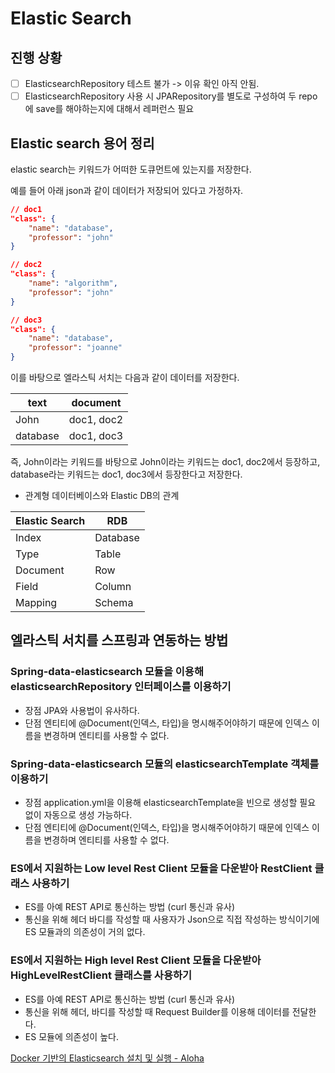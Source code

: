 # Elastic Search

## 진행 상황
- [ ] ElasticsearchRepository 테스트 불가 -> 이유 확인 아직 안됨.
- [ ] ElasticsearchRepository 사용 시 JPARepository를 별도로 구성하여 두 repo에 save를 해야하는지에 대해서 레퍼런스 필요

## Elastic search 용어 정리
elastic search는 키워드가 어떠한 도큐먼트에 있는지를 저장한다.

예를 들어 아래 json과 같이 데이터가 저장되어 있다고 가정하자.
```json
// doc1
"class": {
    "name": "database",
    "professor": "john"
}

// doc2
"class": {
    "name": "algorithm",
    "professor": "john"
}

// doc3
"class": {
    "name": "database",
    "professor": "joanne"
}
```

이를 바탕으로 엘라스틱 서치는 다음과 같이 데이터를 저장한다.

|text|document|
|------|---|
|John|doc1, doc2|
|database|doc1, doc3|

즉, John이라는 키워드를 바탕으로 John이라는 키워드는 doc1, doc2에서 등장하고, database라는 키워드는 doc1, doc3에서 등장한다고 저장한다.

* 관계형 데이터베이스와 Elastic DB의 관계

|Elastic Search|RDB|
|------|---|
|Index|Database|
|Type|Table|
|Document|Row|
|Field|Column|
|Mapping|Schema|

## 엘라스틱 서치를 스프링과 연동하는 방법

### Spring-data-elasticsearch 모듈을 이용해 elasticsearchRepository 인터페이스를 이용하기
* 장점
  JPA와 사용법이 유사하다.
* 단점
  엔티티에 @Document(인덱스, 타입)을 명시해주어야하기 때문에 인덱스 이름을 변경하며 엔티티를 사용할 수 없다.


### Spring-data-elasticsearch 모듈의 elasticsearchTemplate 객체를 이용하기
* 장점
  application.yml을 이용해 elasticsearchTemplate을 빈으로 생성할 필요 없이 자동으로 생성 가능하다.
* 단점
  엔티티에 @Document(인덱스, 타입)을 명시해주어야하기 때문에 인덱스 이름을 변경하며 엔티티를 사용할 수 없다.

### ES에서 지원하는 Low level Rest Client 모듈을 다운받아 RestClient 클래스 사용하기
* ES를 아예 REST API로 통신하는 방법 (curl 통신과 유사)
* 통신을 위해 헤더 바디를 작성할 때 사용자가 Json으로 직접 작성하는 방식이기에 ES 모듈과의 의존성이 거의 없다.


### ES에서 지원하는 High level Rest Client 모듈을 다운받아 HighLevelRestClient 클래스를 사용하기
* ES를 아예 REST API로 통신하는 방법 (curl 통신과 유사)
* 통신을 위해 헤더, 바디를 작성할 때 Request Builder를 이용해 데이터를 전달한다.
* ES 모듈에 의존성이 높다.


[Docker 기반의 Elasticsearch 설치 및 실행 - Aloha](https://jinhokwon.github.io/devops/elasticsearch/elasticsearch-docker/)